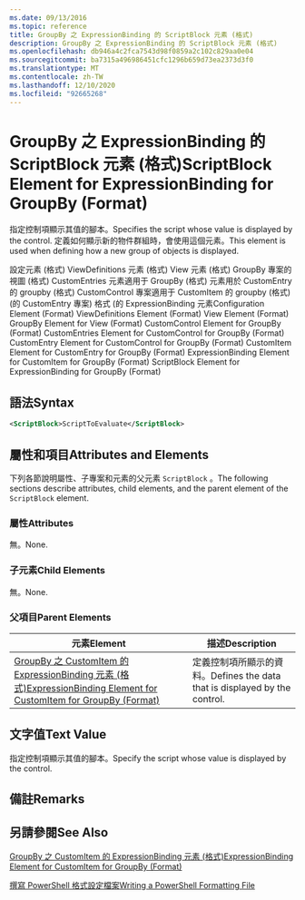 ```yaml
---
ms.date: 09/13/2016
ms.topic: reference
title: GroupBy 之 ExpressionBinding 的 ScriptBlock 元素 (格式)
description: GroupBy 之 ExpressionBinding 的 ScriptBlock 元素 (格式)
ms.openlocfilehash: db946a4c2fca7543d98f0859a2c102c829aa0e04
ms.sourcegitcommit: ba7315a496986451cfc1296b659d73ea2373d3f0
ms.translationtype: MT
ms.contentlocale: zh-TW
ms.lasthandoff: 12/10/2020
ms.locfileid: "92665268"
---
```

# <a name="scriptblock-element-for-expressionbinding-for-groupby-format"></a><span data-ttu-id="8186b-103">GroupBy 之 ExpressionBinding 的 ScriptBlock 元素 (格式)</span><span class="sxs-lookup"><span data-stu-id="8186b-103">ScriptBlock Element for ExpressionBinding for GroupBy (Format)</span></span>

<span data-ttu-id="8186b-104">指定控制項顯示其值的腳本。</span><span class="sxs-lookup"><span data-stu-id="8186b-104">Specifies the script whose value is displayed by the control.</span></span> <span data-ttu-id="8186b-105">定義如何顯示新的物件群組時，會使用這個元素。</span><span class="sxs-lookup"><span data-stu-id="8186b-105">This element is used when defining how a new group of objects is displayed.</span></span>

<span data-ttu-id="8186b-106">設定元素 (格式) ViewDefinitions 元素 (格式) View 元素 (格式) GroupBy 專案的視圖 (格式) CustomEntries 元素適用于 GroupBy (格式) 元素用於 CustomEntry 的 groupby (格式) CustomControl 專案適用于 CustomItem 的 groupby (格式)  (的 CustomEntry 專案) 格式 (的 ExpressionBinding 元素</span><span class="sxs-lookup"><span data-stu-id="8186b-106">Configuration Element (Format) ViewDefinitions Element (Format) View Element (Format) GroupBy Element for View (Format) CustomControl Element for GroupBy (Format) CustomEntries Element for CustomControl for GroupBy (Format) CustomEntry Element for CustomControl for GroupBy (Format) CustomItem Element for CustomEntry for GroupBy (Format) ExpressionBinding Element for CustomItem for GroupBy (Format) ScriptBlock Element for ExpressionBinding for GroupBy (Format)</span></span>

## <a name="syntax"></a><span data-ttu-id="8186b-107">語法</span><span class="sxs-lookup"><span data-stu-id="8186b-107">Syntax</span></span>

```xml
<ScriptBlock>ScriptToEvaluate</ScriptBlock>
```

## <a name="attributes-and-elements"></a><span data-ttu-id="8186b-108">屬性和項目</span><span class="sxs-lookup"><span data-stu-id="8186b-108">Attributes and Elements</span></span>

<span data-ttu-id="8186b-109">下列各節說明屬性、子專案和元素的父元素 `ScriptBlock` 。</span><span class="sxs-lookup"><span data-stu-id="8186b-109">The following sections describe attributes, child elements, and the parent element of the `ScriptBlock` element.</span></span>

### <a name="attributes"></a><span data-ttu-id="8186b-110">屬性</span><span class="sxs-lookup"><span data-stu-id="8186b-110">Attributes</span></span>

<span data-ttu-id="8186b-111">無。</span><span class="sxs-lookup"><span data-stu-id="8186b-111">None.</span></span>

### <a name="child-elements"></a><span data-ttu-id="8186b-112">子元素</span><span class="sxs-lookup"><span data-stu-id="8186b-112">Child Elements</span></span>

<span data-ttu-id="8186b-113">無。</span><span class="sxs-lookup"><span data-stu-id="8186b-113">None.</span></span>

### <a name="parent-elements"></a><span data-ttu-id="8186b-114">父項目</span><span class="sxs-lookup"><span data-stu-id="8186b-114">Parent Elements</span></span>

|<span data-ttu-id="8186b-115">元素</span><span class="sxs-lookup"><span data-stu-id="8186b-115">Element</span></span>|<span data-ttu-id="8186b-116">描述</span><span class="sxs-lookup"><span data-stu-id="8186b-116">Description</span></span>|
|-------------|-----------------|
|[<span data-ttu-id="8186b-117">GroupBy 之 CustomItem 的 ExpressionBinding 元素 (格式)</span><span class="sxs-lookup"><span data-stu-id="8186b-117">ExpressionBinding Element for CustomItem for GroupBy (Format)</span></span>](./expressionbinding-element-for-customitem-for-groupby-format.md)|<span data-ttu-id="8186b-118">定義控制項所顯示的資料。</span><span class="sxs-lookup"><span data-stu-id="8186b-118">Defines the data that is displayed by the control.</span></span>|

## <a name="text-value"></a><span data-ttu-id="8186b-119">文字值</span><span class="sxs-lookup"><span data-stu-id="8186b-119">Text Value</span></span>

<span data-ttu-id="8186b-120">指定控制項顯示其值的腳本。</span><span class="sxs-lookup"><span data-stu-id="8186b-120">Specify the script whose value is displayed by the control.</span></span>

## <a name="remarks"></a><span data-ttu-id="8186b-121">備註</span><span class="sxs-lookup"><span data-stu-id="8186b-121">Remarks</span></span>

## <a name="see-also"></a><span data-ttu-id="8186b-122">另請參閱</span><span class="sxs-lookup"><span data-stu-id="8186b-122">See Also</span></span>

[<span data-ttu-id="8186b-123">GroupBy 之 CustomItem 的 ExpressionBinding 元素 (格式)</span><span class="sxs-lookup"><span data-stu-id="8186b-123">ExpressionBinding Element for CustomItem for GroupBy (Format)</span></span>](./expressionbinding-element-for-customitem-for-groupby-format.md)

[<span data-ttu-id="8186b-124">撰寫 PowerShell 格式設定檔案</span><span class="sxs-lookup"><span data-stu-id="8186b-124">Writing a PowerShell Formatting File</span></span>](./writing-a-powershell-formatting-file.md)
